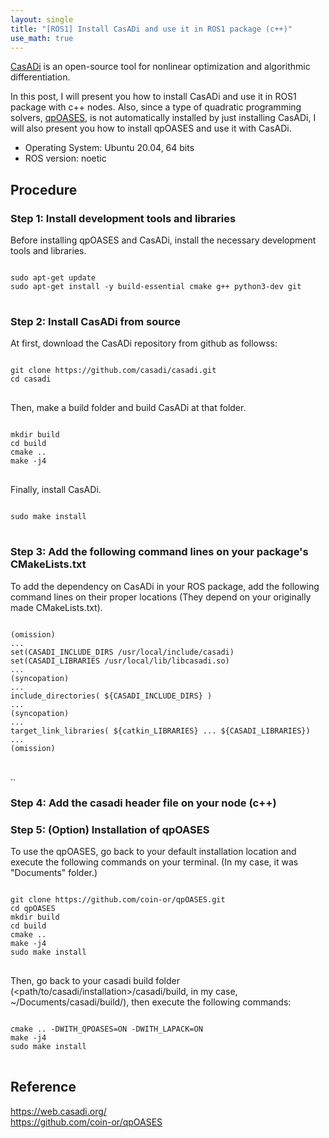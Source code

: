 ```yaml
---
layout: single
title: "[ROS1] Install CasADi and use it in ROS1 package (c++)"
use_math: true
---
```

[CasADi](https://web.casadi.org/) is an open-source tool for nonlinear optimization and algorithmic differentiation.

In this post, I will present you how to install CasADi and use it in ROS1 package with c++ nodes. Also, since a type of quadratic programming solvers, [qpOASES](https://github.com/coin-or/qpOASES), is not automatically installed by just installing CasADi, I will also present you how to install qpOASES and use it with CasADi.

* Operating System: Ubuntu 20.04, 64 bits
* ROS version: noetic

## Procedure
### Step 1: Install development tools and libraries
Before installing qpOASES and CasADi, install the necessary development tools and libraries.
<pre>
<code>
sudo apt-get update
sudo apt-get install -y build-essential cmake g++ python3-dev git
</code>
</pre>

### Step 2: Install CasADi from source
At first, download the CasADi repository from github as followss:
<pre>
<code>
git clone https://github.com/casadi/casadi.git
cd casadi
</code>
</pre>

Then, make a build folder and build CasADi at that folder.
<pre>
<code>
mkdir build
cd build
cmake ..
make -j4
</code>
</pre>

Finally, install CasADi.
<pre>
<code>
sudo make install
</code>
</pre>

### Step 3: Add the following command lines on your package's CMakeLists.txt
To add the dependency on CasADi in your ROS package, add the following command lines on their proper locations (They depend on your originally made CMakeLists.txt).
<pre>
<code>
(omission)
...
set(CASADI_INCLUDE_DIRS /usr/local/include/casadi)
set(CASADI_LIBRARIES /usr/local/lib/libcasadi.so)
...
(syncopation)
...
include_directories( ${CASADI_INCLUDE_DIRS} )
...
(syncopation)
...
target_link_libraries(<your node name> ${catkin_LIBRARIES} ... ${CASADI_LIBRARIES})
...
(omission)
</code>
</pre>
..

### Step 4: Add the casadi header file on your node (c++)

### Step 5: (Option) Installation of qpOASES
To use the qpOASES, go back to your default installation location and execute the following commands on your terminal. (In my case, it was "Documents" folder.)
<pre>
<code>
git clone https://github.com/coin-or/qpOASES.git
cd qpOASES
mkdir build
cd build
cmake ..
make -j4
sudo make install
</code>
</pre>
Then, go back to your casadi build folder (<path/to/casadi/installation>/casadi/build, in my case, ~/Documents/casadi/build/), then execute the following commands:
<pre>
<code>
cmake .. -DWITH_QPOASES=ON -DWITH_LAPACK=ON
make -j4
sudo make install
</code>
</pre>

## Reference
https://web.casadi.org/ <br>
https://github.com/coin-or/qpOASES
